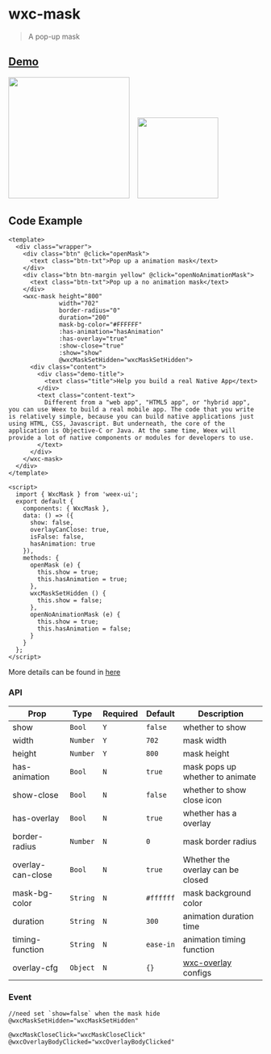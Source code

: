 # wxc-mask 

> A pop-up mask

## [Demo](https://h5.m.taobao.com/trip/wxc-mask/index.html?_wx_tpl=https%3A%2F%2Fh5.m.taobao.com%2Ftrip%2Fwxc-mask%2Fdemo%2Findex.native-min.js)
<img src="https://gw.alipayobjects.com/zos/rmsportal/WMcMaWMTOpBSevBGfNTT.gif" width="240"/>&nbsp;&nbsp;&nbsp;&nbsp;<img src="https://img.alicdn.com/tfs/TB1CgYJSpXXXXc5aXXXXXXXXXXX-200-200.png" width="160"/>

## Code Example

```vue
<template>
  <div class="wrapper">
    <div class="btn" @click="openMask">
      <text class="btn-txt">Pop up a animation mask</text>
    </div>
    <div class="btn btn-margin yellow" @click="openNoAnimationMask">
      <text class="btn-txt">Pop up a no animation mask</text>
    </div>
    <wxc-mask height="800"
              width="702"
              border-radius="0"
              duration="200"
              mask-bg-color="#FFFFFF"
              :has-animation="hasAnimation"
              :has-overlay="true"
              :show-close="true"
              :show="show"
              @wxcMaskSetHidden="wxcMaskSetHidden">
      <div class="content">
        <div class="demo-title">
          <text class="title">Help you build a real Native App</text>
        </div>
        <text class="content-text">
          Different from a "web app", "HTML5 app", or "hybrid app", you can use Weex to build a real mobile app. The code that you write is relatively simple, because you can build native applications just using HTML, CSS, Javascript. But underneath, the core of the application is Objective-C or Java. At the same time, Weex will provide a lot of native components or modules for developers to use.
        </text>
      </div>
    </wxc-mask>
  </div>
</template>

<script>
  import { WxcMask } from 'weex-ui';
  export default {
    components: { WxcMask },
    data: () => ({
      show: false,
      overlayCanClose: true,
      isFalse: false,
      hasAnimation: true
    }),
    methods: {
      openMask (e) {
        this.show = true;
        this.hasAnimation = true;
      },
      wxcMaskSetHidden () {
        this.show = false;
      },
      openNoAnimationMask (e) {
        this.show = true;
        this.hasAnimation = false;
      }
    }
  };
</script>
```

More details can be found in [here](https://github.com/alibaba/weex-ui/blob/master/example/mask/index.vue)


### API

| Prop | Type | Required | Default | Description |
|-------------|------------|--------|-----|-----|
| show | `Bool` |`Y`| `false` |  whether to show |
| width | `Number` |`Y`| `702` | mask width  |
| height | `Number` |`Y`| `800` | mask height  |
| has-animation | `Bool` |`N`| `true` | mask pops up whether to animate |
| show-close | `Bool` | `N`|`false` |  whether to show close icon |
| has-overlay | `Bool` |`N`| `true` |  whether has a overlay  |
| border-radius | `Number` |`N`| `0` |  mask border radius |
| overlay-can-close | `Bool` |`N`| `true` | Whether the overlay can be closed|
| mask-bg-color | `String` |`N`| `#ffffff` |  mask background color |
| duration | `String` |`N`| `300` |  animation duration time |
| timing-function | `String` |`N`| `ease-in` |  animation timing function |
| overlay-cfg | `Object` |`N`| `{}` | [wxc-overlay](https://github.com/alibaba/weex-ui/blob/master/packages/wxc-overlay/README.md) configs |


### Event

```
//need set `show=false` when the mask hide
@wxcMaskSetHidden="wxcMaskSetHidden" 

@wxcMaskCloseClick="wxcMaskCloseClick"
@wxcOverlayBodyClicked="wxcOverlayBodyClicked"
```
